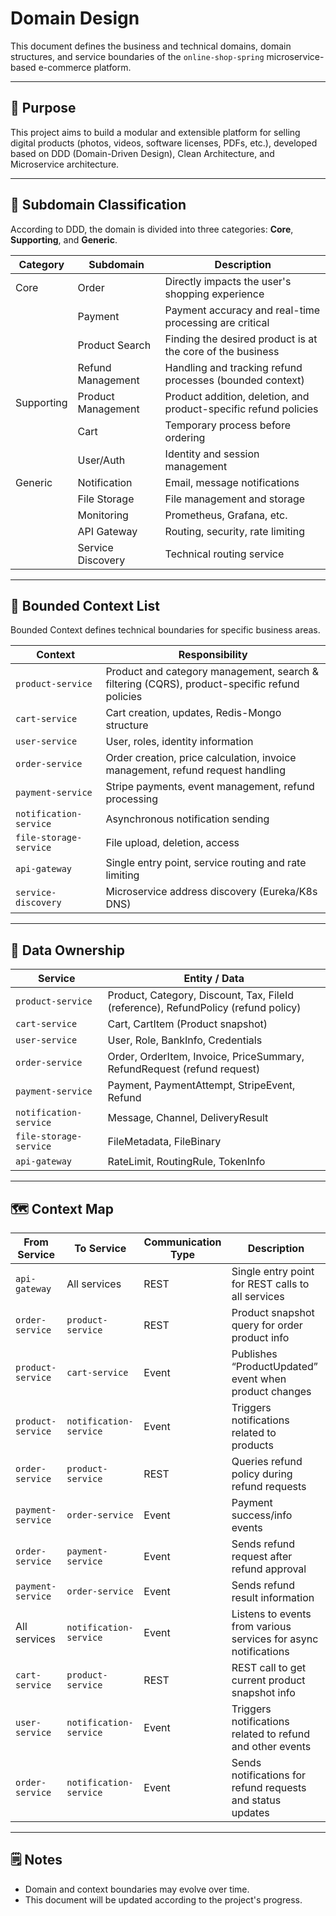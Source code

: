 # Domain Design

This document defines the business and technical domains, domain structures, and service boundaries of the `online-shop-spring` microservice-based e-commerce platform.

---

## 🎯 Purpose

This project aims to build a modular and extensible platform for selling digital products (photos, videos, software licenses, PDFs, etc.), developed based on DDD (Domain-Driven Design), Clean Architecture, and Microservice architecture.

---

## 🧱 Subdomain Classification

According to DDD, the domain is divided into three categories: **Core**, **Supporting**, and **Generic**.

| Category   | Subdomain           | Description                                               |
|------------|---------------------|-----------------------------------------------------------|
| Core       | Order               | Directly impacts the user's shopping experience            |
|            | Payment             | Payment accuracy and real-time processing are critical     |
|            | Product Search      | Finding the desired product is at the core of the business |
|            | Refund Management   | Handling and tracking refund processes (bounded context)   |
| Supporting | Product Management  | Product addition, deletion, and product-specific refund policies |
|            | Cart                | Temporary process before ordering                           |
|            | User/Auth           | Identity and session management                             |
| Generic    | Notification        | Email, message notifications                                |
|            | File Storage        | File management and storage                                 |
|            | Monitoring          | Prometheus, Grafana, etc.                                   |
|            | API Gateway         | Routing, security, rate limiting                            |
|            | Service Discovery   | Technical routing service                                   |

---

## 🧱 Bounded Context List

Bounded Context defines technical boundaries for specific business areas.

| Context              | Responsibility                                              |
|----------------------|-------------------------------------------------------------|
| `product-service`    | Product and category management, search & filtering (CQRS), product-specific refund policies |
| `cart-service`       | Cart creation, updates, Redis-Mongo structure                |
| `user-service`       | User, roles, identity information                            |
| `order-service`      | Order creation, price calculation, invoice management, refund request handling |
| `payment-service`    | Stripe payments, event management, refund processing         |
| `notification-service`| Asynchronous notification sending                           |
| `file-storage-service`| File upload, deletion, access                               |
| `api-gateway`        | Single entry point, service routing and rate limiting        |
| `service-discovery`  | Microservice address discovery (Eureka/K8s DNS)              |

---

## 🔁 Data Ownership

| Service                | Entity / Data                                            |
|------------------------|----------------------------------------------------------|
| `product-service`       | Product, Category, Discount, Tax, FileId (reference), RefundPolicy (refund policy) |
| `cart-service`          | Cart, CartItem (Product snapshot)                         |
| `user-service`          | User, Role, BankInfo, Credentials                         |
| `order-service`         | Order, OrderItem, Invoice, PriceSummary, RefundRequest (refund request) |
| `payment-service`       | Payment, PaymentAttempt, StripeEvent, Refund              |
| `notification-service`  | Message, Channel, DeliveryResult                           |
| `file-storage-service`  | FileMetadata, FileBinary                                  |
| `api-gateway`           | RateLimit, RoutingRule, TokenInfo                         |

---

## 🗺️ Context Map

| From Service           | To Service             | Communication Type | Description                                            |
|-----------------------|------------------------|--------------------|--------------------------------------------------------|
| `api-gateway`         | All services           | REST               | Single entry point for REST calls to all services      |
| `order-service`       | `product-service`      | REST               | Product snapshot query for order product info          |
| `product-service`     | `cart-service`         | Event              | Publishes “ProductUpdated” event when product changes  |
| `product-service`     | `notification-service` | Event              | Triggers notifications related to products             |
| `order-service`       | `product-service`      | REST               | Queries refund policy during refund requests            |
| `payment-service`     | `order-service`        | Event              | Payment success/info events                              |
| `order-service`       | `payment-service`      | Event              | Sends refund request after refund approval              |
| `payment-service`     | `order-service`        | Event              | Sends refund result information                          |
| All services          | `notification-service` | Event              | Listens to events from various services for async notifications |
| `cart-service`        | `product-service`      | REST               | REST call to get current product snapshot info          |
| `user-service`        | `notification-service` | Event              | Triggers notifications related to refund and other events |
| `order-service`       | `notification-service` | Event              | Sends notifications for refund requests and status updates |

---

## 🗒️ Notes

- Domain and context boundaries may evolve over time.  
- This document will be updated according to the project's progress.

